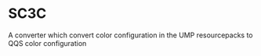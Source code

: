 # SC3C
A converter which convert color configuration in the UMP resourcepacks to QQS color  configuration
